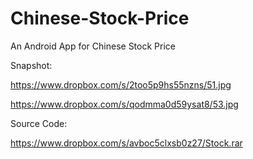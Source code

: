 Chinese-Stock-Price
===================

An Android App for Chinese Stock Price


Snapshot:

https://www.dropbox.com/s/2too5p9hs55nzns/51.jpg

https://www.dropbox.com/s/qodmma0d59ysat8/53.jpg

Source Code:

https://www.dropbox.com/s/avboc5clxsb0z27/Stock.rar
